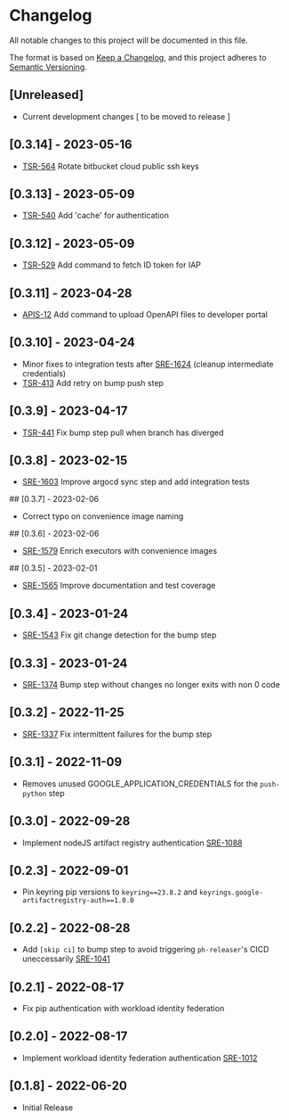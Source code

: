 # Changelog
All notable changes to this project will be documented in this file.

The format is based on [Keep a Changelog](https://keepachangelog.com/en/1.0.0/),
and this project adheres to [Semantic Versioning](https://semver.org/spec/v2.0.0.html).

## [Unreleased]
 - Current development changes [ to be moved to release ]

## [0.3.14] - 2023-05-16
 - [TSR-564](https://pricehubble.atlassian.net/browse/TSR-564) Rotate bitbucket cloud public ssh keys

## [0.3.13] - 2023-05-09
 - [TSR-540](https://pricehubble.atlassian.net/browse/TSR-540) Add 'cache' for authentication

## [0.3.12] - 2023-05-09
 - [TSR-529](https://pricehubble.atlassian.net/browse/TSR-529) Add command to fetch ID token for IAP

## [0.3.11] - 2023-04-28
 - [APIS-12](https://pricehubble.atlassian.net/browse/APIS-95) Add command to upload OpenAPI files to developer portal

## [0.3.10] - 2023-04-24
 - Minor fixes to integration tests after [SRE-1624](https://pricehubble.atlassian.net/browse/SRE-1624) (cleanup intermediate credentials)
 - [TSR-413](https://pricehubble.atlassian.net/browse/TSR-413) Add retry on bump push step

## [0.3.9] - 2023-04-17
 - [TSR-441](https://pricehubble.atlassian.net/browse/TSR-441) Fix bump step pull when branch has diverged

## [0.3.8] - 2023-02-15
 - [SRE-1603](https://pricehubble.atlassian.net/browse/SRE-1603) Improve argocd sync step and add integration tests 

## [0.3.7] - 2023-02-06
 - Correct typo on convenience image naming 

## [0.3.6] - 2023-02-06
 - [SRE-1579](https://pricehubble.atlassian.net/browse/SRE-1579) Enrich executors with convenience images

## [0.3.5] - 2023-02-01
 - [SRE-1565](https://pricehubble.atlassian.net/browse/SRE-1565) Improve documentation and test coverage

## [0.3.4] - 2023-01-24
 - [SRE-1543](https://pricehubble.atlassian.net/browse/SRE-1543) Fix git change detection for the bump step

## [0.3.3] - 2023-01-24
 - [SRE-1374](https://pricehubble.atlassian.net/browse/SRE-1374) Bump step without changes no longer exits with non 0 code

## [0.3.2] - 2022-11-25
 - [SRE-1337](https://pricehubble.atlassian.net/browse/SRE-1337) Fix intermittent failures for the bump step 

## [0.3.1] - 2022-11-09
 - Removes unused GOOGLE_APPLICATION_CREDENTIALS for the `push-python` step

## [0.3.0] - 2022-09-28
 - Implement nodeJS artifact registry authentication [SRE-1088](https://pricehubble.atlassian.net/browse/SRE-1088)

## [0.2.3] - 2022-09-01
 - Pin keyring pip versions to `keyring==23.8.2` and `keyrings.google-artifactregistry-auth==1.0.0` 

## [0.2.2] - 2022-08-28
 - Add `[skip ci]` to bump step to avoid triggering `ph-releaser`'s CICD uneccessarily [SRE-1041](https://pricehubble.atlassian.net/browse/SRE-1041)

## [0.2.1] - 2022-08-17
 - Fix pip authentication with workload identity federation 

## [0.2.0] - 2022-08-17
 - Implement workload identity federation authentication [SRE-1012](https://pricehubble.atlassian.net/browse/SRE-1012)

## [0.1.8] - 2022-06-20
 - Initial Release
